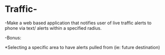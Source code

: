 # Traffic-

-Make a web based application that notifies user of live traffic alerts to phone via text/ alerts within a specified radius. 

-Bonus: 

*Selecting a specific area to have alerts pulled from (ie: future destination)

